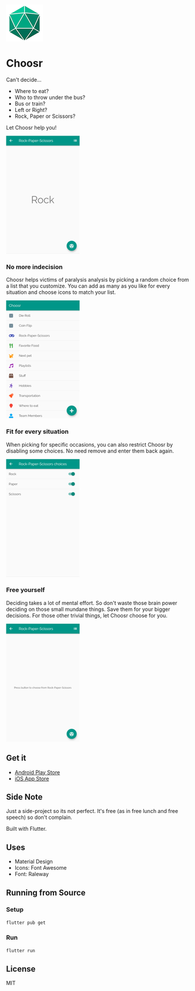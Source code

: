 ![logo](img/logo.png)

# Choosr

Can't decide...

- Where to eat?
- Who to throw under the bus?
- Bus or train?
- Left or Right?
- Rock, Paper or Scissors?

Let Choosr help you!

![Screen 4](img/screen4.png)

### No more indecision

Choosr helps victims of paralysis analysis by picking a random choice from a list that you customize. You can add as many as you like for every situation and choose icons to match your list.

![Screen 1](img/screen1.png)

### Fit for every situation

When picking for specific occasions, you can also restrict Choosr by disabling some choices. No need remove and enter them back again.

![Screen 3](img/screen3.png)

### Free yourself

Deciding takes a lot of mental effort. So don't waste those brain power deciding on those small mundane things. Save them for your bigger decisions. For those other trivial things, let Choosr choose for you.

![Screen 2](img/screen2.png)

## Get it

- [Android Play Store]()
- [iOS App Store]()

## Side Note

Just a side-project so its not perfect. It's free (as in free lunch and free speech) so don't complain.

Built with Flutter.

## Uses

- Material Design
- Icons: Font Awesome
- Font: Raleway

## Running from Source

### Setup

`flutter pub get`

### Run

`flutter run`

## License

MIT
